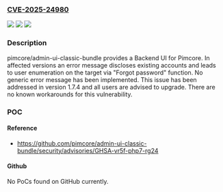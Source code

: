 ### [CVE-2025-24980](https://cve.mitre.org/cgi-bin/cvename.cgi?name=CVE-2025-24980)
![](https://img.shields.io/static/v1?label=Product&message=admin-ui-classic-bundle&color=blue)
![](https://img.shields.io/static/v1?label=Version&message=%3D%20%3C%201.7.4%20&color=brighgreen)
![](https://img.shields.io/static/v1?label=Vulnerability&message=CWE-204%3A%20Observable%20Response%20Discrepancy&color=brighgreen)

### Description

pimcore/admin-ui-classic-bundle provides a Backend UI for Pimcore. In affected versions an error message discloses existing accounts and leads to user enumeration on the target via "Forgot password" function. No generic error message has been implemented. This issue has been addressed in version 1.7.4 and all users are advised to upgrade. There are no known workarounds for this vulnerability.

### POC

#### Reference
- https://github.com/pimcore/admin-ui-classic-bundle/security/advisories/GHSA-vr5f-php7-rg24

#### Github
No PoCs found on GitHub currently.

